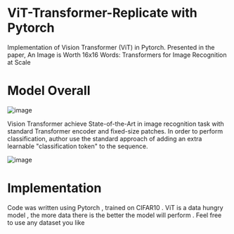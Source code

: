 # ViT-Transformer-Replicate with Pytorch
Implementation of Vision Transformer (ViT) in Pytorch. Presented in the paper, An Image is Worth 16x16 Words: Transformers for Image Recognition at Scale

# Model Overall
![image](https://github.com/DanBeverley/ViT-Transformer-Replicate/assets/161696810/8f97616c-e3b0-4d10-b698-5a163ab3613d)

Vision Transformer achieve State-of-the-Art in image recognition task with standard Transformer encoder and fixed-size patches. In order to perform classification, author use the standard approach of adding an extra learnable "classification token" to the sequence.

![image](https://github.com/DanBeverley/ViT-Transformer-Replicate/assets/161696810/be5f9e12-472b-428d-a77b-b51f9339d0fc)


# Implementation

Code was written using Pytorch , trained on CIFAR10 . ViT is a data hungry model , the more data there is the better the model will perform . Feel free to use any dataset you like

